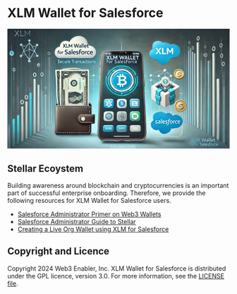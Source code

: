 # XLM Wallet for Salesforce

![](documentation-and-images/XLM-wallet-for-Salesforce-thumbnail.png)


## Stellar Ecoystem

Building awareness around blockchain and cryptocurrencies is an important part of successful enterprise onboarding. Therefore, we provide the following resources for XLM Wallet for Salesforce users.
* [Salesforce Administrator Primer on Web3 Wallets](https://github.com/MuKnSys/XLM-wallet-for-Salesforce/blob/main/documentation-and-images/A%20Salesforce%20Administrator%20Primer%20on%20Web3%20Wallets.pdf)
* [Salesforce Administrator Guide to Stellar](documentation-and-images/Salesforce-Administrator-Guide-to-Stellar.md)
* [Creating a Live Org Wallet using XLM for Salesforce](https://github.com/MuKnSys/XLM-wallet-for-Salesforce/blob/main/documentation-and-images/Creating-a-Live-Org-Wallet_XLM-for-Salesforce-by-Web3Enabler.pdf)


## Copyright and Licence

Copyright 2024 Web3 Enabler, Inc. XLM Wallet for Salesforce is distributed under the GPL licence, version 3.0. For more information, see the [LICENSE file](https://github.com/MuKnSys/XLM-wallet-for-Salesforce/blob/main/LICENSE).
